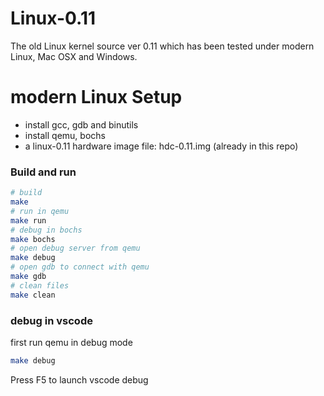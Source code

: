 # Linux-0.11

The old Linux kernel source ver 0.11 which has been tested under modern Linux,  Mac OSX and Windows.

# modern Linux Setup

* install gcc, gdb and binutils
* install qemu, bochs
* a linux-0.11 hardware image file: hdc-0.11.img (already in this repo)

### Build and run

```bash
# build
make
# run in qemu
make run
# debug in bochs
make bochs
# open debug server from qemu
make debug
# open gdb to connect with qemu
make gdb
# clean files
make clean
```

### debug in vscode

first run qemu in debug mode

```bash
make debug
```

Press F5 to launch vscode debug
